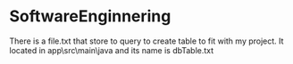 # SoftwareEnginnering
There is a file.txt that store to query to create table to fit with my project. It located in app\src\main\java and its name is dbTable.txt
